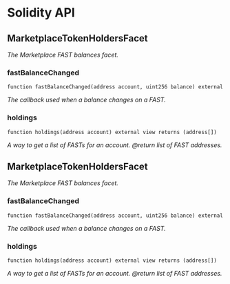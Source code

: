# Solidity API

## MarketplaceTokenHoldersFacet

_The Marketplace FAST balances facet._

### fastBalanceChanged

```solidity
function fastBalanceChanged(address account, uint256 balance) external
```

_The callback used when a balance changes on a FAST._

### holdings

```solidity
function holdings(address account) external view returns (address[])
```

_A way to get a list of FASTs for an account.
 @return list of FAST addresses._

## MarketplaceTokenHoldersFacet

_The Marketplace FAST balances facet._

### fastBalanceChanged

```solidity
function fastBalanceChanged(address account, uint256 balance) external
```

_The callback used when a balance changes on a FAST._

### holdings

```solidity
function holdings(address account) external view returns (address[])
```

_A way to get a list of FASTs for an account.
 @return list of FAST addresses._

